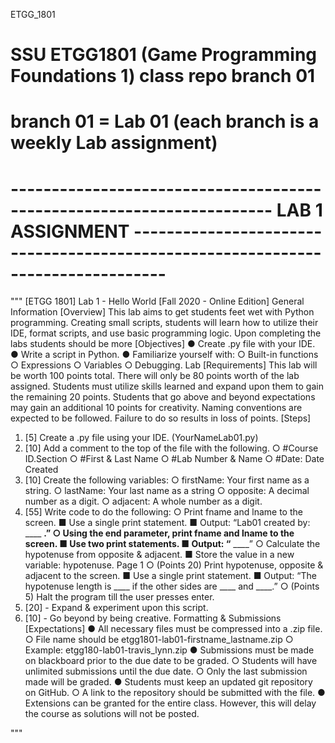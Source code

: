 ETGG_1801
# SSU ETGG1801 (Game Programming Foundations 1) class repo branch 01 
# branch 01 = Lab 01 (each branch is a weekly Lab assignment)


# ---------------------------------------------------------------------- LAB 1 ASSIGNMENT --------------------------------------------------------------------------------
"""
[ETGG 1801] Lab 1 - Hello World
[Fall 2020 - Online Edition]
General Information
[Overview]
This lab aims to get students feet wet with Python programming. Creating small scripts, students will
learn how to utilize their IDE, format scripts, and use basic programming logic. Upon completing the
labs students should be more
[Objectives]
● Create .py file with your IDE.
● Write a script in Python.
● Familiarize yourself with:
○ Built-in functions
○ Expressions
○ Variables
○ Debugging.
Lab
[Requirements]
This lab will be worth 100 points total. There will only be 80 points worth of the lab assigned. Students
must utilize skills learned and expand upon them to gain the remaining 20 points. Students that go
above and beyond expectations may gain an additional 10 points for creativity.
Naming conventions are expected to be followed. Failure to do so results in loss of points.
[Steps]
1. [5] Create a .py file using your IDE. (YourNameLab01.py)
2. [10] Add a comment to the top of the file with the following.
○ #Course ID.Section
○ #First & Last Name
○ #Lab Number & Name
○ #Date: Date Created
3. [10] Create the following variables:
○ firstName: Your first name as a string.
○ lastName: Your last name as a string
○ opposite: A decimal number as a digit.
○ adjacent: A whole number as a digit.
4. [55] Write code to do the following:
○ Print fname and lname to the screen.
■ Use a single print statement.
■ Output: “Lab01 created by: ____ ____.”
○ Using the end parameter, print fname and lname to the screen.
■ Use two print statements.
■ Output: “____ ____”
○ Calculate the hypotenuse from opposite & adjacent.
■ Store the value in a new variable: hypotenuse.
Page 1
○ (Points 20) Print hypotenuse, opposite & adjacent to the screen.
■ Use a single print statement.
■ Output: “The hypotenuse length is ____ if the other sides are ____ and ____.”
○ (Points 5) Halt the program till the user presses enter.
5. [20] - Expand & experiment upon this script.
6. [10] - Go beyond by being creative.
Formatting & Submissions
[Expectations]
● All necessary files must be compressed into a .zip file.
○ File name should be etgg1801-lab01-firstname_lastname.zip
○ Example: etgg180-lab01-travis_lynn.zip
● Submissions must be made on blackboard prior to the due date to be graded.
○ Students will have unlimited submissions until the due date.
○ Only the last submission made will be graded.
● Students must keep an updated git repository on GitHub.
○ A link to the repository should be submitted with the file.
● Extensions can be granted for the entire class. However, this will delay the course as solutions
will not be posted.

"""
